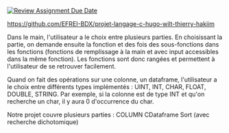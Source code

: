 [![Review Assignment Due Date](https://classroom.github.com/assets/deadline-readme-button-24ddc0f5d75046c5622901739e7c5dd533143b0c8e959d652212380cedb1ea36.svg)](https://classroom.github.com/a/K8_LD0kY)


https://github.com/EFREI-BDX/projet-langage-c-hugo-wilt-thierry-hakiim

Dans le main, l'utilisateur a le choix entre plusieurs parties. 
En choisissant la partie, on demande ensuite la fonction et des fois des sous-fonctions dans les fonctions (fonctions de remplissage à la main et avec input accessibles dans la même fonction). 
Les fonctions sont donc rangées et permettent à l'utilisateur de se retrouver facilement.

Quand on fait des opérations sur une colonne, un dataframe, l'utilisateur a le choix entre différents types implémentés : UINT, INT, CHAR, FLOAT, DOUBLE, STRING. 
Par exemple, si la colonne est de type INT et qu'on recherche un char, il y aura 0 d'occurrence du char.

Notre projet couvre plusieurs parties : COLUMN CDataframe Sort (avec recherche dichotomique)
